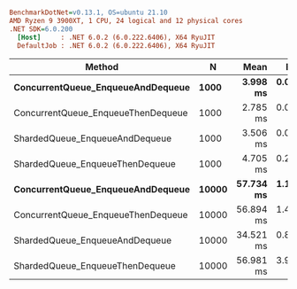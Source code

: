 ``` ini

BenchmarkDotNet=v0.13.1, OS=ubuntu 21.10
AMD Ryzen 9 3900XT, 1 CPU, 24 logical and 12 physical cores
.NET SDK=6.0.200
  [Host]     : .NET 6.0.2 (6.0.222.6406), X64 RyuJIT
  DefaultJob : .NET 6.0.2 (6.0.222.6406), X64 RyuJIT


```
|                             Method |     N |      Mean |     Error |     StdDev |
|----------------------------------- |------ |----------:|----------:|-----------:|
|  **ConcurrentQueue_EnqueueAndDequeue** |  **1000** |  **3.998 ms** | **0.0780 ms** |  **0.2249 ms** |
| ConcurrentQueue_EnqueueThenDequeue |  1000 |  2.785 ms | 0.0546 ms |  0.0671 ms |
|     ShardedQueue_EnqueueAndDequeue |  1000 |  3.506 ms | 0.0692 ms |  0.1057 ms |
|    ShardedQueue_EnqueueThenDequeue |  1000 |  4.705 ms | 0.2940 ms |  0.8624 ms |
|  **ConcurrentQueue_EnqueueAndDequeue** | **10000** | **57.734 ms** | **1.1541 ms** |  **2.5812 ms** |
| ConcurrentQueue_EnqueueThenDequeue | 10000 | 56.894 ms | 1.4069 ms |  4.1263 ms |
|     ShardedQueue_EnqueueAndDequeue | 10000 | 34.521 ms | 0.8879 ms |  2.6181 ms |
|    ShardedQueue_EnqueueThenDequeue | 10000 | 56.981 ms | 3.9807 ms | 11.6747 ms |
